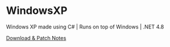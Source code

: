 # WindowsXP
Windows XP made using C# | Runs on top of Windows | .NET 4.8

[Download & Patch Notes](https://github.com/BlueJay113/WindowsXP/releases/latest/)
